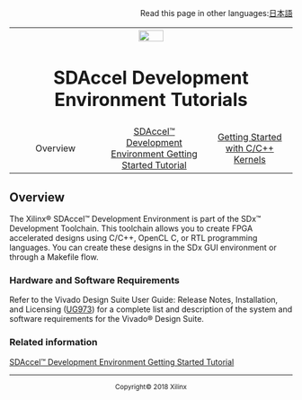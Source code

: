<p align="right">
	Read this page in other languages:<a href="../Japanese-master/README.md">日本語</a>
</p>
<table style="width:100%">
  <tr>

<th width="100%" colspan="6"><img src="https://www.xilinx.com/content/dam/xilinx/imgs/press/media-kits/corporate/xilinx-logo.png" width="30%"/><h1>SDAccel Development Environment Tutorials</h2>
</th>

  </tr>
  <tr>
    <td width="17%" align="center">Overview</a></td>
    <td width="16%" align="center"><a href="./getting-started-tutorial/README.md">SDAccel™ Development Environment Getting Started Tutorial</a></td>
		<td width="16%" align="center"><a href="./docs/getting-started-with-c-kernels/getting-started.md">Getting Started with C/C++ Kernels</a></td>
  </tr>
</table>

## Overview

The Xilinx® SDAccel™ Development Environment is part of the SDx™ Development Toolchain. This toolchain allows you to create FPGA accelerated designs using C/C++, OpenCL C, or RTL programming languages. You can create these designs in the SDx GUI environment or through a Makefile flow.

### Hardware and Software Requirements  

Refer to the Vivado Design Suite User Guide: Release Notes, Installation, and Licensing ([UG973](https://www.xilinx.com/cgi-bin/docs/rdoc?v=2018.2;t=vivado+release+notes)) for a complete list and description of the system and software requirements for the Vivado® Design Suite.

### Related information
<a href="./getting-started-tutorial/README.md">SDAccel™ Development Environment Getting Started Tutorial</a>  
<hr/>
<p align="center"><sup>Copyright&copy; 2018 Xilinx</sup></p>
